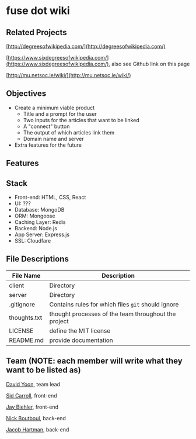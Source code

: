 # fuse dot wiki

## Related Projects
[http://degreesofwikipedia.com/](http://degreesofwikipedia.com/)

[https://www.sixdegreesofwikipedia.com/](https://www.sixdegreesofwikipedia.com/), also see Github link on this page

[http://mu.netsoc.ie/wiki/](http://mu.netsoc.ie/wiki/)


## Objectives
 * Create a minimum viable product
   - Title and a prompt for the user
   - Two inputs for the articles that want to be linked
   - A "connect" button
   - The output of which articles link them
   - Domain name and server
 * Extra features for the future

## Features

## Stack
 * Front-end: HTML, CSS, React
 * UI: ???
 * Database: MongoDB
 * ORM: Mongoose
 * Caching Layer: Redis
 * Backend: Node.js
 * App Server: Express.js
 * SSL: Cloudfare

## File Descriptions
| File Name    | Description						  |
| ------------ | -------------------------------------------------------- |
| client       | Directory						  |
| server       | Directory						  |
| .gitignore   | Contains rules for which files `git` should ignore 	  |
| thoughts.txt | thought processes of the team throughout the project     |
| LICENSE      | define the MIT license      	    	   		  |
| README.md    | provide documentation					  |

## Team (NOTE: each member will write what they want to be listed as)
[David Yoon](https://github.com/daveyoon64), team lead

[Sid Carroll](https://github.com/squidcarroll), front-end

[Jay Biehler](https://github.com/biehler), front-end

[Nick Boutboul](https://github.com/raid55), back-end

[Jacob Hartman](https://github.com/jacobbhartman), back-end

